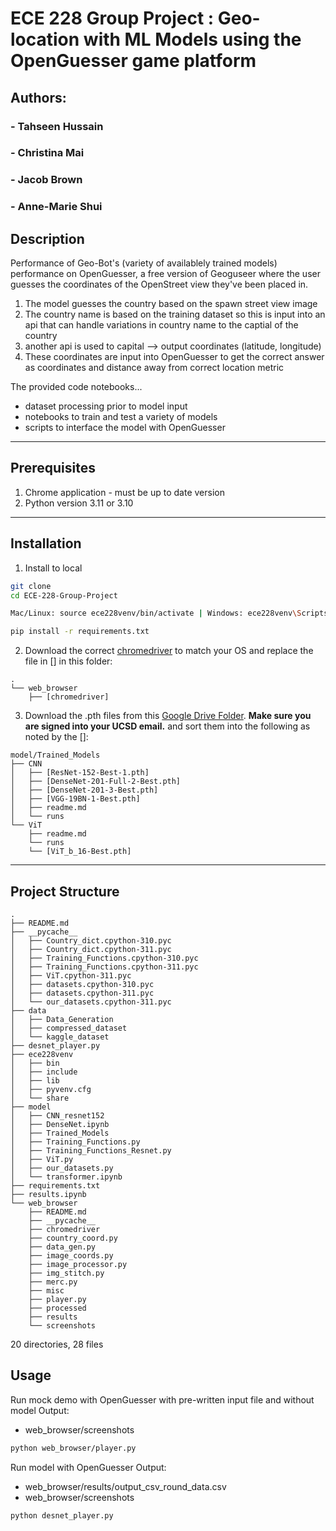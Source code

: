 # ECE 228 Group Project : Geo-location with ML Models using the OpenGuesser game platform

## Authors:
### - Tahseen Hussain
### - Christina Mai
### - Jacob Brown
### - Anne-Marie Shui

## Description
Performance of Geo-Bot's (variety of availablely trained models) performance on OpenGuesser, a free version of Geoguseer where the user guesses the coordinates of the OpenStreet view they've been placed in. 

1. The model guesses the country based on the spawn street view image
2. The country name is based on the training dataset so this is input into an api that can handle variations in country name to the captial of the country
3. another api is used to capital --> output coordinates (latitude, longitude)
3. These coordinates are input into OpenGuesser to get the correct answer as coordinates and distance away from correct location metric

The provided code notebooks...
- dataset processing prior to model input
- notebooks to train and test a variety of models
- scripts to interface the model with OpenGuesser

---

## Prerequisites
1. Chrome application - must be up to date version
2. Python version 3.11 or 3.10

---
## Installation

1. Install to local
```bash
git clone 
cd ECE-228-Group-Project

Mac/Linux: source ece228venv/bin/activate | Windows: ece228venv\Scripts\activate

pip install -r requirements.txt
```

2. Download the correct [chromedriver](https://googlechromelabs.github.io/chrome-for-testing/) to match your OS
and replace the file in [] in this folder:
```
.
└── web_browser
    ├── [chromedriver]
```
3. Download the .pth files from this [Google Drive Folder](https://drive.google.com/drive/folders/1nFtZsPyK8bSRzIdEdgAju-F1vxq2CE8V?usp=drive_link). **Make sure you are signed into your UCSD email.**
and sort them into the following as noted by the []:

```
model/Trained_Models
├── CNN
│   ├── [ResNet-152-Best-1.pth]
│   ├── [DenseNet-201-Full-2-Best.pth]
│   ├── [DenseNet-201-3-Best.pth]
│   ├── [VGG-19BN-1-Best.pth]
│   ├── readme.md
│   └── runs
└── ViT
    ├── readme.md
    └── runs
    └── [ViT_b_16-Best.pth]
```

---

## Project Structure
```
.
├── README.md
├── __pycache__
│   ├── Country_dict.cpython-310.pyc
│   ├── Country_dict.cpython-311.pyc
│   ├── Training_Functions.cpython-310.pyc
│   ├── Training_Functions.cpython-311.pyc
│   ├── ViT.cpython-311.pyc
│   ├── datasets.cpython-310.pyc
│   ├── datasets.cpython-311.pyc
│   └── our_datasets.cpython-311.pyc
├── data
│   ├── Data_Generation
│   ├── compressed_dataset
│   └── kaggle_dataset
├── desnet_player.py
├── ece228venv
│   ├── bin
│   ├── include
│   ├── lib
│   ├── pyvenv.cfg
│   └── share
├── model
│   ├── CNN_resnet152
│   ├── DenseNet.ipynb
│   ├── Trained_Models
│   ├── Training_Functions.py
│   ├── Training_Functions_Resnet.py
│   ├── ViT.py
│   ├── our_datasets.py
│   └── transformer.ipynb
├── requirements.txt
├── results.ipynb
└── web_browser
    ├── README.md
    ├── __pycache__
    ├── chromedriver
    ├── country_coord.py
    ├── data_gen.py
    ├── image_coords.py
    ├── image_processor.py
    ├── img_stitch.py
    ├── merc.py
    ├── misc
    ├── player.py
    ├── processed
    ├── results
    └── screenshots
```
20 directories, 28 files

## Usage

Run mock demo with OpenGuesser with pre-written input file and without model
Output:
- web_browser/screenshots
```bash
python web_browser/player.py
```

Run model with OpenGuesser
Output:
- web_browser/results/output_csv_round_data.csv
- web_browser/screenshots
```bash
python desnet_player.py
```